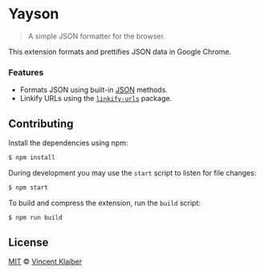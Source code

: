 # Yayson

> A simple JSON formatter for the browser.

This extension formats and prettifies JSON data in Google Chrome.

### Features

- Formats JSON using built-in [JSON](https://developer.mozilla.org/en-US/docs/Web/JavaScript/Reference/Global_Objects/JSON) methods.
- Linkify URLs using the [`linkify-urls`](https://github.com/sindresorhus/linkify-urls#readme) package.

## Contributing

Install the dependencies using npm:

```sh
$ npm install
```

During development you may use the `start` script to listen for file changes:

```sh
$ npm start
```

To build and compress the extension, run the `build` script:

```sh
$ npm run build
```

## License

[MIT](LICENSE) © [Vincent Klaiber](https://vinkla.com)
